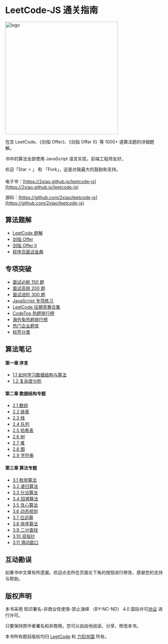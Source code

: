 # LeetCode-JS 通关指南

<p>
  <img src="https://2xiao.github.io/assets/image/leetcode-js-logo.png" alt="logo" height="360"/>
</p>

包含 LeetCode、《剑指 Offer》、《剑指 Offer II》等 1000+ 道算法题的详细题解。

书中的算法全部使用 JavaScript 语言实现，前端工程师友好。

欢迎「Star ⭐️ 」 和 「Fork」，这是对我最大的鼓励和支持。

电子书：[https://2xiao.github.io/leetcode-js](https://2xiao.github.io/leetcode-js)

源码：[https://github.com/2xiao/leetcode-js](https://github.com/2xiao/leetcode-js)

<h2>算法题解</h2>

- [LeetCode 题解](./problem/README.md)
- [剑指 Offer](./offer/README.md)
- [剑指 Offer II](./offer2/README.md)
- [程序员面试金典](./interview/README.md)

<h2>专项突破</h2>

- [面试必刷 150 题](./plan/top_150_list.md)
- [面试高频 200 题](./plan/top_200_list.md)
- [面试进阶 300 题](./plan/top_300_list.md)
- [JavaScript 专项练习](./plan/js_list.md)
- [LeetCode 往期竞赛合集](./plan/contest_list.md)
- [CodeTop 热题排行榜](./plan/codetop_list.md)
- [海外兔热题排行榜](./plan/rabbit_list.md)
- [热门企业题库](./plan/company_list.md)
- [标签分类](./plan/tag_list.md)

<h2>算法笔记</h2>

#### 第一章 序言

- [1.1 如何学习数据结构与算法](./book/intro.md)
- [1.2 复杂度分析](./book/complexity.md)

#### 第二章 数据结构专题

- [2.1 数组](./book/array.md)
- [2.2 链表](./book/linked_list.md)
- [2.3 栈](./book/stack.md)
- [2.4 队列](./book/queue.md)
- [2.5 哈希表](./book/hash.md)
- [2.6 树](./book/tree.md)
- [2.7 堆](./book/heap.md)
- [2.8 图](./book/graph.md)
- [2.9 字符串](./book/string.md)

#### 第三章 算法专题

- [3.1 枚举算法](./book/enumeration.md)
- [3.2 递归算法](./book/recursion.md)
- [3.3 分治算法](./book/divide_conquer.md)
- [3.4 回溯算法](./book/backtracking.md)
- [3.5 贪心算法](./book/greedy.md)
- [3.6 动态规划](./book/dynamic_programming.md)
- [3.7 位运算](./book/bit.md)
- [3.8 排序算法](./book/sort.md)
- [3.9 二分查找](./book/binary_search.md)
- [3.10 双指针](./book/two_pointer.md)
- [3.11 滑动窗口](./book/slide_window.md)

<h2>互动勘误</h2>

如果书中文章有所遗漏，欢迎点击所在页面左下角的按钮进行修改，感谢您的支持与帮助。

<h2>版权声明</h2>

本书采用 知识署名-非商业性使用-禁止演绎 （BY-NC-ND） 4.0 国际许可[协议](https://creativecommons.org/licenses/by-nc-nd/4.0/legalcode.zh-Hans) 进行许可。

只要保持原作者署名和非商用，您可以自由地阅读、分享、修改本书。

本书所有题目版权均归 [LeetCode](https://leetcode.com/) 和 [力扣中国](https://leetcode-cn.com/) 所有。
